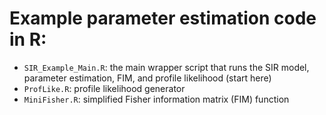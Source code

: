 # Example parameter estimation code in R:

- `SIR_Example_Main.R`: the main wrapper script that runs the SIR model, parameter estimation, FIM, and profile likelihood (start here)
- `ProfLike.R`: profile likelihood generator
- `MiniFisher.R`: simplified Fisher information matrix (FIM) function

